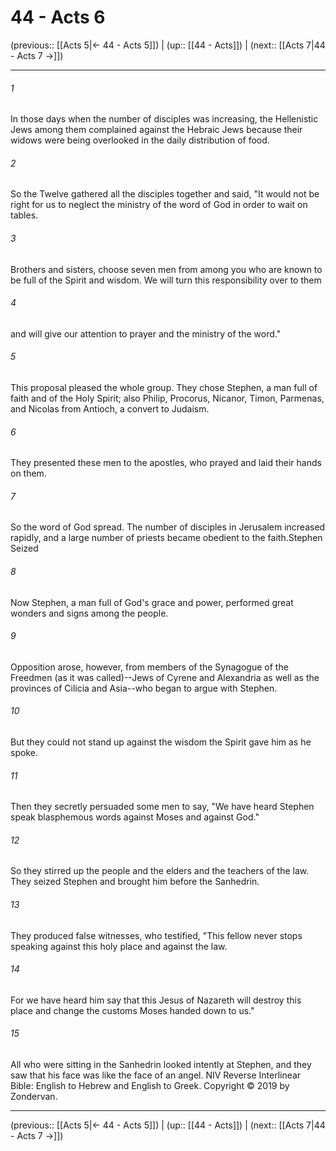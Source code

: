 # 44 - Acts 6

(previous:: [[Acts 5|← 44 - Acts 5]]) | (up:: [[44 - Acts]]) | (next:: [[Acts 7|44 - Acts 7 →]])

***


###### 1 
In those days when the number of disciples was increasing, the Hellenistic Jews among them complained against the Hebraic Jews because their widows were being overlooked in the daily distribution of food. 

###### 2 
So the Twelve gathered all the disciples together and said, "It would not be right for us to neglect the ministry of the word of God in order to wait on tables. 

###### 3 
Brothers and sisters, choose seven men from among you who are known to be full of the Spirit and wisdom. We will turn this responsibility over to them 

###### 4 
and will give our attention to prayer and the ministry of the word." 

###### 5 
This proposal pleased the whole group. They chose Stephen, a man full of faith and of the Holy Spirit; also Philip, Procorus, Nicanor, Timon, Parmenas, and Nicolas from Antioch, a convert to Judaism. 

###### 6 
They presented these men to the apostles, who prayed and laid their hands on them. 

###### 7 
So the word of God spread. The number of disciples in Jerusalem increased rapidly, and a large number of priests became obedient to the faith.Stephen Seized 

###### 8 
Now Stephen, a man full of God's grace and power, performed great wonders and signs among the people. 

###### 9 
Opposition arose, however, from members of the Synagogue of the Freedmen (as it was called)--Jews of Cyrene and Alexandria as well as the provinces of Cilicia and Asia--who began to argue with Stephen. 

###### 10 
But they could not stand up against the wisdom the Spirit gave him as he spoke. 

###### 11 
Then they secretly persuaded some men to say, "We have heard Stephen speak blasphemous words against Moses and against God." 

###### 12 
So they stirred up the people and the elders and the teachers of the law. They seized Stephen and brought him before the Sanhedrin. 

###### 13 
They produced false witnesses, who testified, "This fellow never stops speaking against this holy place and against the law. 

###### 14 
For we have heard him say that this Jesus of Nazareth will destroy this place and change the customs Moses handed down to us." 

###### 15 
All who were sitting in the Sanhedrin looked intently at Stephen, and they saw that his face was like the face of an angel. NIV Reverse Interlinear Bible: English to Hebrew and English to Greek. Copyright © 2019 by Zondervan.

***

(previous:: [[Acts 5|← 44 - Acts 5]]) | (up:: [[44 - Acts]]) | (next:: [[Acts 7|44 - Acts 7 →]])
